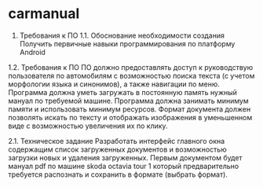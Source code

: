 carmanual
=========

1. Требования к ПО
1.1. Обоснование необходимости создания
Получить первичные навыки программирования по платформу Android

1.2. Требования к ПО
ПО должно предоставлять доступ к руководствую пользователя по автомобилям с возможностью поиска текста (с учетом морфологии языка и синонимов),
а также навигации по меню. Программа должна уметь загружать в постоянную память нужный мануал по требуемой машине. Программа должна
занимать минимум памяти и использовать минимум ресурсов.
Формат документа должен позволять искать по тексту и отображать изображения в уменьшенном виде с возможностью увеличения их по клику.

2.1. Техническое задание
Разработать интерфейс главного окна содержащим список загруженных документов и возможностью загрузки новых и удаления загруженных.
Первым документом будет мануал pdf по машине skoda octavia tour 1 который предварительно требуется распознать и сохранить в формате (выбрать формат).
